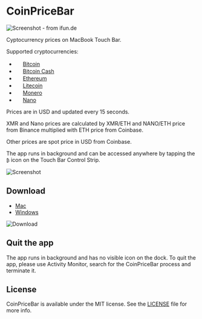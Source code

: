 # CoinPriceBar

![Screenshot - from ifun.de](https://github.com/T-Pham/CoinPriceBar/blob/master/Screenshots/screenshot.jpg?raw=true)

Cyptocurrency prices on MacBook Touch Bar.

Supported cryptocurrencies:

- <img src="https://github.com/cjdowner/cryptocurrency-icons/blob/master/128/color/btc.png?raw=true" width="16px"/> [Bitcoin](https://coinmarketcap.com/currencies/bitcoin/)
- <img src="https://github.com/theantnest/Bitcoin-Cash-Green-Art/blob/master/BCC%20Round%20Icon/BCC%20Round%20Icon%20RGBA%20(128px%20Favicon).png?raw=true" width="16px"/> [Bitcoin Cash](https://coinmarketcap.com/currencies/bitcoin-cash/)
- <img src="https://github.com/cjdowner/cryptocurrency-icons/blob/master/128/color/eth.png?raw=true" width="16px"/> [Ethereum](https://coinmarketcap.com/currencies/ethereum)
- <img src="https://github.com/cjdowner/cryptocurrency-icons/blob/master/128/color/ltc.png?raw=true" width="16px"/> [Litecoin](https://coinmarketcap.com/currencies/litecoin)
- <img src="https://github.com/cjdowner/cryptocurrency-icons/blob/master/128/color/xmr.png?raw=true" width="16px"/> [Monero](https://coinmarketcap.com/currencies/monero/)
- <img src="https://github.com/cjdowner/cryptocurrency-icons/blob/master/128/color/nano.png?raw=true" width="16px"/> [Nano](https://coinmarketcap.com/currencies/nano/)



Prices are in USD and updated every 15 seconds.

XMR and Nano prices are calculated by XMR/ETH and NANO/ETH price from Binance multiplied with ETH price from Coinbase.

Other prices are spot price in USD from Coinbase.

The app runs in background and can be accessed anywhere by tapping the `₿` icon on the Touch Bar Control Strip.

![Screenshot](https://github.com/T-Pham/CoinPriceBar/blob/master/Screenshots/record.gif?raw=true)

## Download

- [Mac](https://github.com/SHagege/CoinPriceBar/releases/tag/1.5.1/CoinPriceBar.zip)
- [Windows](https://www.youtube.com/watch?v=dQw4w9WgXcQ)

![Download](https://img.shields.io/github/downloads/T-Pham/CoinPriceBar/total.svg?style=flat-square&label=&colorA=000000&colorB=000000)

## Quit the app

The app runs in background and has no visible icon on the dock. To quit the app, please use Activity Monitor, search for the CoinPriceBar process and terminate it.

## License

CoinPriceBar is available under the MIT license. See the [LICENSE](LICENSE) file for more info.
